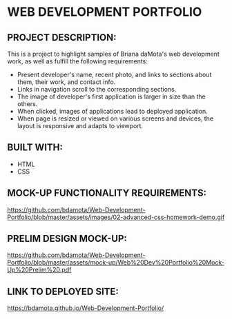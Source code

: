 # WEB DEVELOPMENT PORTFOLIO 

## PROJECT DESCRIPTION:
This is a project to highlight samples of Briana daMota's web development work, as well as fulfill the following requirements:
* Present developer's name, recent photo, and links to sections about them, their work, and contact info. 
* Links in navigation scroll to the corresponding sections. 
* The image of developer's first application is larger in size than the others. 
* When clicked, images of applications lead to deployed application. 
* When page is resized or viewed on various screens and devices, the layout is responsive and adapts to viewport. 

## BUILT WITH: 
* HTML 
* CSS

## MOCK-UP FUNCTIONALITY REQUIREMENTS:
https://github.com/bdamota/Web-Development-Portfolio/blob/master/assets/images/02-advanced-css-homework-demo.gif

## PRELIM DESIGN MOCK-UP:
https://github.com/bdamota/Web-Development-Portfolio/blob/master/assets/mock-up/Web%20Dev%20Portfolio%20Mock-Up%20Prelim%20.pdf


## LINK TO DEPLOYED SITE:
https://bdamota.github.io/Web-Development-Portfolio/
